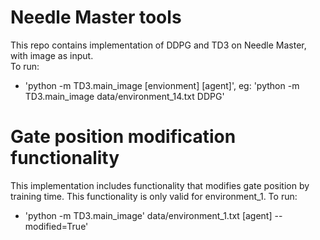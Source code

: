 # Needle Master tools
This repo contains implementation of DDPG and TD3 on Needle Master, with image as input. <br>
To run: 
- 'python -m  TD3.main_image  [envionment]  [agent]', eg: 'python -m  TD3.main_image  data/environment_14.txt  DDPG'

# Gate position modification functionality
This implementation includes functionality that modifies gate position by training time. This functionality is only valid for environment_1.
To run:
- 'python -m TD3.main_image' data/environment_1.txt [agent] --modified=True'


